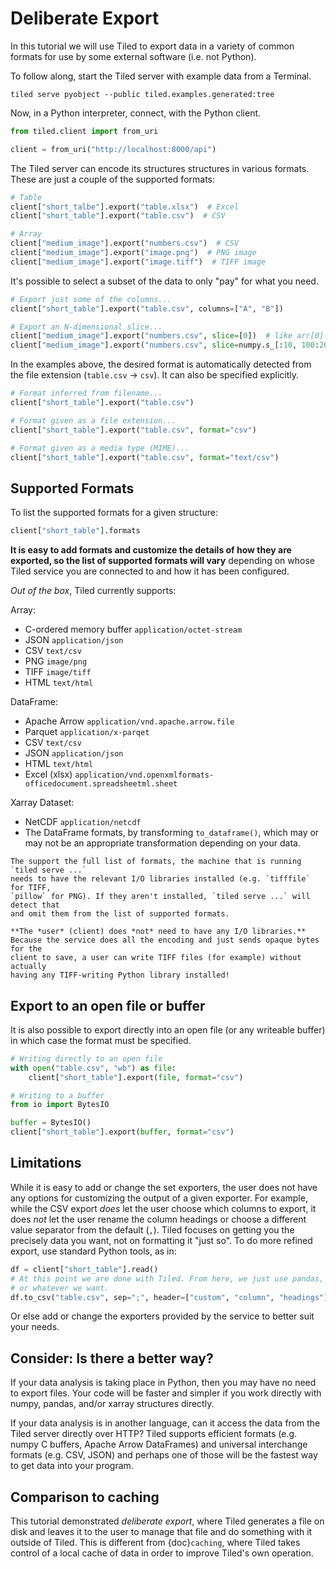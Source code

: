 # Deliberate Export

In this tutorial we will use Tiled to export data in a variety of
common formats for use by some external software (i.e. not Python).

To follow along, start the Tiled server with example data from a Terminal.

```
tiled serve pyobject --public tiled.examples.generated:tree
```

Now, in a Python interpreter, connect, with the Python client.

```python
from tiled.client import from_uri

client = from_uri("http://localhost:8000/api")
```

The Tiled server can encode its structures structures in various formats.
These are just a couple of the supported formats:

```python
# Table
client["short_talbe"].export("table.xlsx")  # Excel
client["short_table"].export("table.csv")  # CSV

# Array
client["medium_image"].export("numbers.csv")  # CSV
client["medium_image"].export("image.png")  # PNG image
client["medium_image"].export("image.tiff")  # TIFF image
```

It's possible to select a subset of the data to only "pay" for what you need.

```python
# Export just some of the columns...
client["short_table"].export("table.csv", columns=["A", "B"])

# Export an N-dimensional slice...
client["medium_image"].export("numbers.csv", slice=[0])  # like arr[0]
client["medium_image"].export("numbers.csv", slice=numpy.s_[:10, 100:200])  # like arr[:10, 100:200]
```

In the examples above, the desired format is automatically detected from the
file extension (`table.csv` -> `csv`). It can also be specified explicitly.

```python
# Format inferred from filename...
client["short_table"].export("table.csv")

# Format given as a file extension...
client["short_table"].export("table.csv", format="csv")

# Format given as a media type (MIME)...
client["short_table"].export("table.csv", format="text/csv")
```

## Supported Formats

To list the supported formats for a given structure:

```py
client["short_table"].formats
```

**It is easy to add formats and customize the details of how they are exported,
so the list of supported formats will vary** depending on whose Tiled service
you are connected to and how it has been configured.

*Out of the box*, Tiled currently supports:

Array:

* C-ordered memory buffer `application/octet-stream`
* JSON `application/json`
* CSV `text/csv`
* PNG `image/png`
* TIFF `image/tiff`
* HTML `text/html`

DataFrame:
* Apache Arrow `application/vnd.apache.arrow.file`
* Parquet `application/x-parqet`
* CSV `text/csv`
* JSON `application/json`
* HTML `text/html`
* Excel (xlsx) `application/vnd.openxmlformats-officedocument.spreadsheetml.sheet`

Xarray Dataset:
* NetCDF `application/netcdf`
* The DataFrame formats, by transforming `to_dataframe()`, which may or may not
  be an appropriate transformation depending on your data.

```{note}
The support the full list of formats, the machine that is running `tiled serve ...`
needs to have the relevant I/O libraries installed (e.g. `tifffile` for TIFF,
`pillow` for PNG). If they aren't installed, `tiled serve ...` will detect that
and omit them from the list of supported formats.

**The *user* (client) does *not* need to have any I/O libraries.**
Because the service does all the encoding and just sends opaque bytes for the
client to save, a user can write TIFF files (for example) without actually
having any TIFF-writing Python library installed!
```

## Export to an open file or buffer

It is also possible to export directly into an open file (or any writeable
buffer) in which case the format must be specified.

```python
# Writing directly to an open file
with open("table.csv", "wb") as file:
    client["short_table"].export(file, format="csv")

# Writing to a buffer
from io import BytesIO

buffer = BytesIO()
client["short_table"].export(buffer, format="csv")
```

## Limitations

While it is easy to add or change the set exporters, the user does not have
any options for customizing the output of a given exporter. For example, while
the CSV export *does* let the user choose which columns to export, it does
*not* let the user rename the column headings or choose a different value
separator from the default (`,`). Tiled focuses on getting you the precisely
data you want, not on formatting it "just so". To do more refined export, use
standard Python tools, as in:

```python
df = client["short_table"].read()
# At this point we are done with Tiled. From here, we just use pandas,
# or whatever we want.
df.to_csv("table.csv", sep=";", header=["custom", "column", "headings"])
```

Or else add or change the exporters provided by the service to better suit your
needs.

## Consider: Is there a better way?

If your data analysis is taking place in Python, then you may have
no need to export files. Your code will be faster and simpler if you
work directly with numpy, pandas, and/or xarray structures directly.

If your data analysis is in another language, can it access the data
from the Tiled server directly over HTTP? Tiled supports efficient
formats (e.g. numpy C buffers, Apache Arrow DataFrames) and universal
interchange formats (e.g. CSV, JSON) and perhaps one of those will be the
fastest way to get data into your program.

## Comparison to caching

This tutorial demonstrated *deliberate export*, where Tiled generates a file on
disk and leaves it to the user to manage that file and do something with it
outside of Tiled. This is different from {doc}`caching`, where Tiled takes
control of a local cache of data in order to improve Tiled's own operation.
